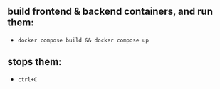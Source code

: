## build frontend & backend containers, and run them:
- `docker compose build && docker compose up`

## stops them:
- `ctrl+C`